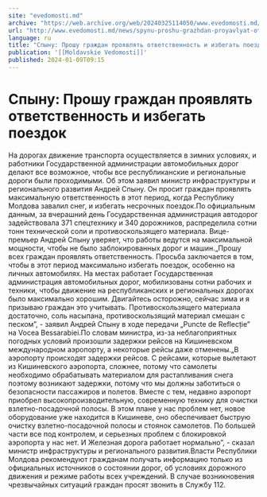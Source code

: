```yaml
---
site: "evedomosti.md"
archive: "https://web.archive.org/web/20240325114050/www.evedomosti.md/news/spynu-proshu-grazhdan-proyavlyat-otvetstvennost-i-izbegat-po"
url: "http://www.evedomosti.md/news/spynu-proshu-grazhdan-proyavlyat-otvetstvennost-i-izbegat-po"
language: ru
title: "Спыну: Прошу граждан проявлять ответственность и избегать поездок"
publication: '[[Moldavskie Vedomosti]]'
published: 2024-01-09T09:15
---
```


# Спыну: Прошу граждан проявлять ответственность и избегать поездок

На дорогах движение транспорта осуществляется в зимних условиях, и работники Государственной администрации автомобильных дорог делают все возможное, чтобы все республиканские и региональные дороги были проходимыми. Об этом заявил министр инфраструктуры и регионального развития Андрей Спыну. Он просит граждан проявлять максимальную ответственность в этот период, когда Республику Молдова завалил снег, и избегать несрочных поездок.По официальным данным, за вчерашний день Государственная администрация автодорог задействовала 371 спецтехнику и 340 дорожников, распределила сотни тонн технической соли и противоскользящего материала. Вице-премьер Андрей Спыну уверяет, что работы ведутся на максимальной мощности, чтобы не было заблокированных дорог и машин.„Прошу всех граждан проявлять ответственность. Просьба заключается в том, чтобы в этот период максимально избегать поездок, особенно на личных автомобилях. На местах работает Государственная администрация автомобильных дорог, мобилизованы сотни рабочих и техники, чтобы движение на республиканских и региональных дорогах было максимально хорошим. Двигайтесь осторожно, сейчас зима и я призываю граждан это учитывать. Противоскользящего материала достаточно, соль насыпана, противоскользящий материал смешан с песком”, - заявил Андрей Спыну в ходе передачи „Puncte de Reflecție” на Vocea Bessarabiei.По словам министра, из-за неблагоприятных погодных условий произошли задержки рейсов на Кишиневском международном аэропорту, а некоторые рейсы даже отменены.„В аэропорту происходят задержки рейсов. С рейсами, которые вылетают из Кишиневского аэропорта, сложнее, потому что самолеты необходимо обрабатывать материалом для растапливания снега поэтому возникают задержки, потому что мы должны заботиться о безопасности пассажиров и полетов. Вместе с тем, недавно аэропорт приобрел высокопроизводительную, современную технику для очистки взлетно-посадочной полосы. В этом плане у нас проблем нет, новое оборудование уже находится в Кишиневе, оно обеспечивает быструю очистку взлетно-посадочной полосы и стоянок самолетов. По большей части все под контролем, и серьезных проблем с блокировкой аэропорта у нас нет. И Железная дорога работает нормально”, - сказал министр инфраструктуры и регионального развития.Власти Республики Молдова рекомендуют гражданам получать информацию только из официальных источников о состоянии дорог, об условиях дорожного движения и режиме работы всех учреждений. В случае возникновения чрезвычайных ситуаций граждан просят звонить в Службу 112.